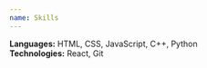```yaml
---
name: Skills
---
```


**Languages:** HTML, CSS, JavaScript, C++, Python  
**Technologies:** React, Git
